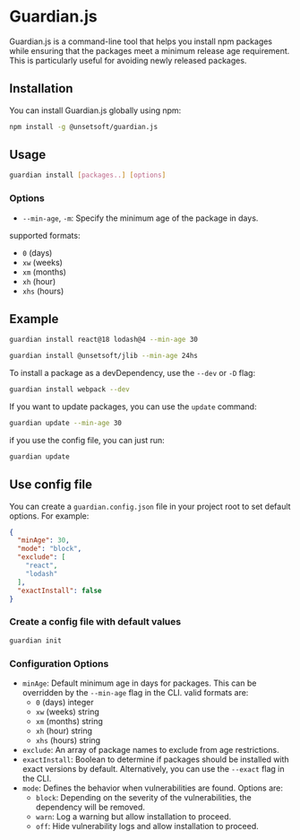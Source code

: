 # Guardian.js

Guardian.js is a command-line tool that helps you install npm packages while ensuring that the packages meet a minimum release age requirement. This is particularly useful for avoiding newly released packages.

## Installation

You can install Guardian.js globally using npm:

```bash
npm install -g @unsetsoft/guardian.js
```

## Usage

```bash
guardian install [packages..] [options]
```

### Options

- `--min-age`, `-m`: Specify the minimum age of the package in days.

supported formats:
  - `0` (days)
  - `xw` (weeks)
  - `xm` (months)
  - `xh` (hour)
  - `xhs` (hours)

## Example

```bash
guardian install react@18 lodash@4 --min-age 30
```

```bash
guardian install @unsetsoft/jlib --min-age 24hs
```

To install a package as a devDependency, use the `--dev` or `-D` flag:
```bash
guardian install webpack --dev
```

If you want to update packages, you can use the `update` command:
```bash
guardian update --min-age 30
```

if you use the config file, you can just run:
```bash
guardian update
```

## Use config file

You can create a `guardian.config.json` file in your project root to set default options. For example:

```json
{
  "minAge": 30,
  "mode": "block",
  "exclude": [
    "react",
    "lodash"
  ],
  "exactInstall": false
}
```
### Create a config file with default values

```bash
guardian init
```

### Configuration Options
- `minAge`: Default minimum age in days for packages. This can be overridden by the `--min-age` flag in the CLI. valid formats are:
  - `0` (days) integer
  - `xw` (weeks) string
  - `xm` (months) string
  - `xh` (hour) string
  - `xhs` (hours) string
- `exclude`: An array of package names to exclude from age restrictions.
- `exactInstall`: Boolean to determine if packages should be installed with exact versions by default. Alternatively, you can use the `--exact` flag in the CLI.
- `mode`: Defines the behavior when vulnerabilities are found. Options are:
  - `block`: Depending on the severity of the vulnerabilities, the dependency will be removed.
  - `warn`: Log a warning but allow installation to proceed.
  - `off`: Hide vulnerability logs and allow installation to proceed.